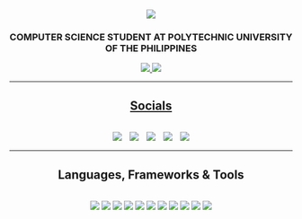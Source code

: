 <h1 align="center">
    <img src="https://readme-typing-svg.herokuapp.com?font=DejaVu+sans+mono&weight=900&size=35&pause=1000&color=E67144&center=true&vCenter=true&width=435&lines=Hello+there!;I'm+Adriel+Magalona;" />
</h1>

<h3 align="center">COMPUTER SCIENCE STUDENT AT POLYTECHNIC UNIVERSITY OF THE PHILIPPINES</h3>

<div align="center"> 
  <a href="mailto:dagsmagalona@gmail.com">
    <img src="https://img.shields.io/badge/Gmail-333333?style=for-the-badge&logo=gmail&logoColor=red" />
  </a>
  <a href="https://www.linkedin.com/in/adriel-magalona-0546b9318/" target="_blank">
    <img src="https://img.shields.io/badge/LinkedIn-0077B5?style=for-the-badge&logo=linkedin&logoColor=white" target="_blank" />
        </div>
 <hr/>
<div align="center">
  <h2> Socials</h2>
  <br>


<a href="https://www.facebook.com/Traceaz" style="text-decoration:none; margin-right: 10px;">
  <img src="https://img.shields.io/badge/Facebook-1877F2?style=for-the-badge&logo=facebook&logoColor=white"/>
</a>
<a href="https://www.instagram.com/adr1elllll" style="text-decoration:none; margin-right: 10px;">
  <img src="https://img.shields.io/badge/Instagram-E4405F?style=for-the-badge&logo=instagram&logoColor=white"/>
</a>
<a href="https://twitter.com/adr1el_m" style="text-decoration:none; margin-right: 10px;">
  <img src="https://img.shields.io/badge/X-000000?style=for-the-badge&logo=x&logoColor=white"/>
</a>
<a href="https://www.tiktok.com/@isneyking0" style="text-decoration:none; margin-right: 10px;">
  <img src="https://img.shields.io/badge/TikTok-000000?style=for-the-badge&logo=tiktok&logoColor=white"/>
</a>
<a href="https://github.com/Adriel01ph" style="text-decoration:none;">
  <img src="https://img.shields.io/badge/GitHub-100000?style=for-the-badge&logo=github&logoColor=white"/>
</a>


 <hr/>
  <h2>Languages, Frameworks & Tools</h2>
    <br>
  <img src="https://img.shields.io/badge/VSCode-0078D4?style=for-the-badge&logo=visual%20studio%20code&logoColor=white"/>

  <img src="https://img.shields.io/badge/PHP-777BB4?style=for-the-badge&logo=php&logoColor=white"/>
  
  <img src="https://img.shields.io/badge/Xampp-F37623?style=for-the-badge&logo=xampp&logoColor=white"/>

  <img src="https://img.shields.io/badge/MySQL-005C84?style=for-the-badge&logo=mysql&logoColor=white"/>

  <img src="https://img.shields.io/badge/C-00599C?style=for-the-badge&logo=c&logoColor=white"/>

  <img src="https://img.shields.io/badge/C%2B%2B-00599C?style=for-the-badge&logo=c%2B%2B&logoColor=white"/>

  <img src="https://img.shields.io/badge/HTML5-E34F26?style=for-the-badge&logo=html5&logoColor=white"/>

  <img src="https://img.shields.io/badge/CSS3-1572B6?style=for-the-badge&logo=css3&logoColor=white"/>

  <img src="https://img.shields.io/badge/GitHub-100000?style=for-the-badge&logo=github&logoColor=white"/>

  <img src="https://img.shields.io/badge/GIT-E44C30?style=for-the-badge&logo=git&logoColor=white"/>

  <img src="https://img.shields.io/badge/java-%23ED8B00.svg?style=for-the-badge&logo=openjdk&logoColor=white"/>

</div>
